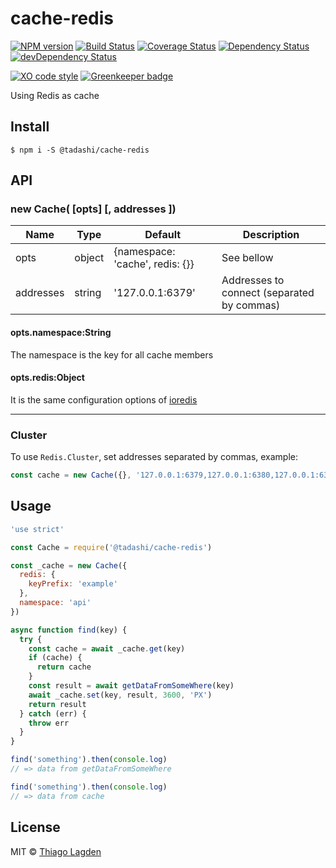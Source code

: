 # cache-redis

[![NPM version][npm-img]][npm]
[![Build Status][ci-img]][ci]
[![Coverage Status][coveralls-img]][coveralls]
[![Dependency Status][dep-img]][dep]
[![devDependency Status][devDep-img]][devDep]

[![XO code style][xo-img]][xo]
[![Greenkeeper badge][greenkeeper-img]][greenkeeper]

[npm-img]:         https://img.shields.io/npm/v/@tadashi/cache-redis.svg
[npm]:             https://www.npmjs.com/package/@tadashi/cache-redis
[ci-img]:          https://travis-ci.org/lagden/cache-redis.svg
[ci]:              https://travis-ci.org/lagden/cache-redis
[coveralls-img]:   https://coveralls.io/repos/github/lagden/cache-redis/badge.svg?branch=master
[coveralls]:       https://coveralls.io/github/lagden/cache-redis?branch=master
[dep-img]:         https://david-dm.org/lagden/cache-redis.svg
[dep]:             https://david-dm.org/lagden/cache-redis
[devDep-img]:      https://david-dm.org/lagden/cache-redis/dev-status.svg
[devDep]:          https://david-dm.org/lagden/cache-redis#info=devDependencies
[xo-img]:          https://img.shields.io/badge/code_style-XO-5ed9c7.svg
[xo]:              https://github.com/sindresorhus/xo
[greenkeeper-img]: https://badges.greenkeeper.io/lagden/cache-redis.svg
[greenkeeper]:     https://greenkeeper.io/


Using Redis as cache


## Install

```
$ npm i -S @tadashi/cache-redis
```


## API

### new Cache( \[opts\] \[, addresses \])

Name        | Type                 | Default                            | Description
----------- | -------------------- | ---------------------------------- | ------------
opts        | object               | {namespace: 'cache', redis: {}}    | See bellow
addresses   | string               | '127.0.0.1:6379'                   | Addresses to connect (separated by commas)


#### opts.namespace:String

The namespace is the key for all cache members

#### opts.redis:Object

It is the same configuration options of [ioredis](https://github.com/luin/ioredis/blob/master/API.md)

---

### Cluster

To use `Redis.Cluster`, set addresses separated by commas, example:

```js
const cache = new Cache({}, '127.0.0.1:6379,127.0.0.1:6380,127.0.0.1:6381')
```


## Usage

```js
'use strict'

const Cache = require('@tadashi/cache-redis')

const _cache = new Cache({
  redis: {
    keyPrefix: 'example'
  },
  namespace: 'api'
})

async function find(key) {
  try {
    const cache = await _cache.get(key)
    if (cache) {
      return cache
    }
    const result = await getDataFromSomeWhere(key)
    await _cache.set(key, result, 3600, 'PX')
    return result
  } catch (err) {
    throw err
  }
}

find('something').then(console.log)
// => data from getDataFromSomeWhere

find('something').then(console.log)
// => data from cache
```


## License

MIT © [Thiago Lagden](https://lagden.in)
